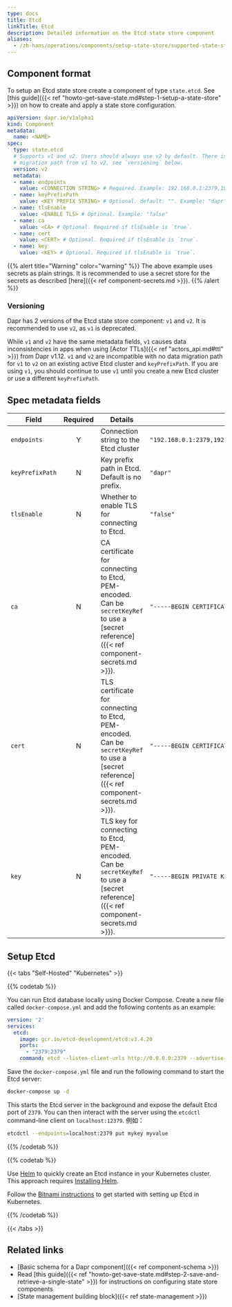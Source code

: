 ```yaml
---
type: docs
title: Etcd
linkTitle: Etcd
description: Detailed information on the Etcd state store component
aliases:
  - /zh-hans/operations/components/setup-state-store/supported-state-stores/setup-etcd/
---
```


## Component format

To setup an Etcd state store create a component of type `state.etcd`. See [this guide]({{< ref "howto-get-save-state.md#step-1-setup-a-state-store" >}}) on how to create and apply a state store configuration.

```yaml
apiVersion: dapr.io/v1alpha1
kind: Component
metadata:
  name: <NAME>
spec:
  type: state.etcd
  # Supports v1 and v2. Users should always use v2 by default. There is no
  # migration path from v1 to v2, see `versioning` below.
  version: v2
  metadata:
  - name: endpoints
    value: <CONNECTION STRING> # Required. Example: 192.168.0.1:2379,192.168.0.2:2379,192.168.0.3:2379
  - name: keyPrefixPath
    value: <KEY PREFIX STRING> # Optional. default: "". Example: "dapr"
  - name: tlsEnable
    value: <ENABLE TLS> # Optional. Example: "false"
  - name: ca
    value: <CA> # Optional. Required if tlsEnable is `true`.
  - name: cert
    value: <CERT> # Optional. Required if tlsEnable is `true`.
  - name: key
    value: <KEY> # Optional. Required if tlsEnable is `true`.
```

{{% alert title="Warning" color="warning" %}}
The above example uses secrets as plain strings. It is recommended to use a secret store for the secrets as described [here]({{< ref component-secrets.md >}}).
{{% /alert %}}

### Versioning

Dapr has 2 versions of the Etcd state store component: `v1` and `v2`. It is recommended to use `v2`, as `v1` is deprecated.

While `v1` and `v2` have the same metadata fields, `v1` causes data inconsistencies in apps when using [Actor TTLs]({{< ref "actors_api.md#ttl" >}}) from Dapr v1.12.
`v1` and `v2` are incompatible with no data migration path for `v1` to `v2` on an existing active Etcd cluster and `keyPrefixPath`.
If you are using `v1`, you should continue to use `v1` until you create a new Etcd cluster or use a different `keyPrefixPath`.

## Spec metadata fields

| Field           | Required | Details                                                                                                                                                                                                          | Example                                                |
| --------------- | :------: | ---------------------------------------------------------------------------------------------------------------------------------------------------------------------------------------------------------------- | ------------------------------------------------------ |
| `endpoints`     |     Y    | Connection string to the Etcd cluster                                                                                                                                                                            | `"192.168.0.1:2379,192.168.0.2:2379,192.168.0.3:2379"` |
| `keyPrefixPath` |     N    | Key prefix path in Etcd. Default is no prefix.                                                                                                                                                                   | `"dapr"`                                               |
| `tlsEnable`     |     N    | Whether to enable TLS for connecting to Etcd.                                                                                                                                                                    | `"false"`                                              |
| `ca`            |     N    | CA certificate for connecting to Etcd, PEM-encoded. Can be `secretKeyRef` to use a [secret reference]({{< ref component-secrets.md >}}).  | `"-----BEGIN CERTIFICATE-----\nMIIC9TCCA..."`          |
| `cert`          |     N    | TLS certificate for connecting to Etcd, PEM-encoded. Can be `secretKeyRef` to use a [secret reference]({{< ref component-secrets.md >}}). | `"-----BEGIN CERTIFICATE-----\nMIIDUTCC..."`           |
| `key`           |     N    | TLS key for connecting to Etcd, PEM-encoded. Can be `secretKeyRef` to use a [secret reference]({{< ref component-secrets.md >}}).         | `"-----BEGIN PRIVATE KEY-----\nMIIEpAIB..."`           |

## Setup Etcd

{{< tabs "Self-Hosted" "Kubernetes" >}}

{{% codetab %}}

You can run Etcd database locally using Docker Compose. Create a new file called `docker-compose.yml` and add the following contents as an example:

````yaml
version: '2'
services:
  etcd:
    image: gcr.io/etcd-development/etcd:v3.4.20
    ports:
      - "2379:2379"
    command: etcd --listen-client-urls http://0.0.0.0:2379 --advertise-client-urls http://0.0.0.0:2379```
````

Save the `docker-compose.yml` file and run the following command to start the Etcd server:

```sh
docker-compose up -d
```

This starts the Etcd server in the background and expose the default Etcd port of `2379`. You can then interact with the server using the `etcdctl` command-line client on `localhost:12379`. 例如：

```sh
etcdctl --endpoints=localhost:2379 put mykey myvalue
```

{{% /codetab %}}

{{% codetab %}}

Use [Helm](https://helm.sh/) to quickly create an Etcd instance in your Kubernetes cluster. This approach requires [Installing Helm](https://github.com/helm/helm#install).

Follow the [Bitnami instructions](https://github.com/bitnami/charts/tree/main/bitnami/etcd) to get started with setting up Etcd in Kubernetes.

{{% /codetab %}}

{{< /tabs >}}

## Related links

- [Basic schema for a Dapr component]({{< ref component-schema >}})
- Read [this guide]({{< ref "howto-get-save-state.md#step-2-save-and-retrieve-a-single-state" >}}) for instructions on configuring state store components
- [State management building block]({{< ref state-management >}})
